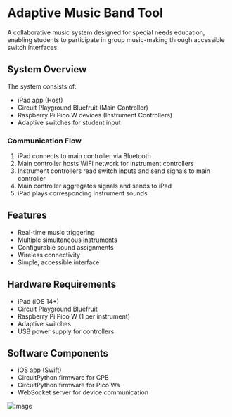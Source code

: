 # Adaptive Music Band Tool

A collaborative music system designed for special needs education, enabling students to participate in group music-making through accessible switch interfaces.

## System Overview

The system consists of:
- iPad app (Host)
- Circuit Playground Bluefruit (Main Controller)
- Raspberry Pi Pico W devices (Instrument Controllers)
- Adaptive switches for student input

### Communication Flow
1. iPad connects to main controller via Bluetooth
2. Main controller hosts WiFi network for instrument controllers
3. Instrument controllers read switch inputs and send signals to main controller
4. Main controller aggregates signals and sends to iPad
5. iPad plays corresponding instrument sounds

## Features
- Real-time music triggering
- Multiple simultaneous instruments
- Configurable sound assignments
- Wireless connectivity
- Simple, accessible interface

## Hardware Requirements
- iPad (iOS 14+)
- Circuit Playground Bluefruit
- Raspberry Pi Pico W (1 per instrument)
- Adaptive switches
- USB power supply for controllers

## Software Components
- iOS app (Swift)
- CircuitPython firmware for CPB
- CircuitPython firmware for Pico Ws
- WebSocket server for device communication

![image](https://github.com/user-attachments/assets/ade82d63-75ec-4fe9-8400-d471a860d50d)
